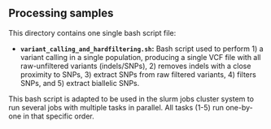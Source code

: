 ## Processing samples

This directory contains one single bash script file:
* **`variant_calling_and_hardfiltering.sh`:** Bash script used to perform 1) a variant calling in a single population, producing a single VCF file with all raw-unfiltered variants (indels/SNPs), 2) removes indels with a close proximity to SNPs, 3) extract SNPs from raw filtered variants, 4) filters SNPs, and 5) extract biallelic SNPs.  

This bash script is adapted to be used in the slurm jobs cluster system to run several jobs with multiple tasks in parallel. All tasks (1-5) run one-by-one in that specific order.
